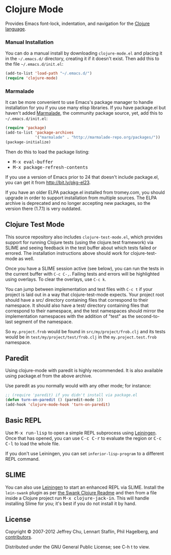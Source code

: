 # Clojure Mode

Provides Emacs font-lock, indentation, and navigation for the
[Clojure language](http://clojure.org).

### Manual Installation

You can do a manual install by downloading `clojure-mode.el` and
placing it in the `~/.emacs.d/` directory, creating it if it doesn't
exist. Then add this to the file `~/.emacs.d/init.el`:

```lisp
(add-to-list 'load-path "~/.emacs.d/")
(require 'clojure-mode)
```

### Marmalade

It can be more convenient to use Emacs's package manager to handle
installation for you if you use many elisp libraries. If you have
package.el but haven't added [Marmalade](http://marmalade-repo.org),
the community package source, yet, add this to `~/.emacs.d/init.el`:

```lisp
(require 'package)
(add-to-list 'package-archives
             '("marmalade" . "http://marmalade-repo.org/packages/"))
(package-initialize)
```

Then do this to load the package listing:

* <kbd>M-x eval-buffer</kbd>
* <kbd>M-x package-refresh-contents</kbd>

If you use a version of Emacs prior to 24 that doesn't include
package.el, you can get it from http://bit.ly/pkg-el23.

If you have an older ELPA package.el installed from tromey.com, you
should upgrade in order to support installation from multiple sources.
The ELPA archive is deprecated and no longer accepting new packages,
so the version there (1.7.1) is very outdated.

## Clojure Test Mode

This source repository also includes `clojure-test-mode.el`, which
provides support for running Clojure tests (using the clojure.test
framework) via SLIME and seeing feedback in the test buffer about
which tests failed or errored. The installation instructions above
should work for clojure-test-mode as well.

Once you have a SLIME session active (see below), you can run the
tests in the current buffer with `C-c C-,`. Failing tests and errors
will be highlighted using overlays. To clear the overlays, use `C-c k`.

You can jump between implementation and test files with `C-c t` if
your project is laid out in a way that clojure-test-mode expects. Your
project root should have a src/ directory containing files that
correspond to their namespace. It should also have a test/ directory
containing files that correspond to their namespace, and the test
namespaces should mirror the implementation namespaces with the
addition of "test" as the second-to-last segment of the namespace.

So `my.project.frob` would be found in `src/my/project/frob.clj` and
its tests would be in `test/my/project/test/frob.clj` in the
`my.project.test.frob` namespace.

## Paredit

Using clojure-mode with paredit is highly recommended. It is also
available using package.el from the above archive.

Use paredit as you normally would with any other mode; for instance:

```lisp
;; (require 'paredit) if you didn't install via package.el
(defun turn-on-paredit () (paredit-mode 1))
(add-hook 'clojure-mode-hook 'turn-on-paredit)
```

## Basic REPL

Use <kbd>M-x run-lisp</kbd> to open a simple REPL subprocess using
[Leiningen](http://github.com/technomancy/leiningen). Once that has
opened, you can use <kbd>C-c C-r</kbd> to evaluate the region or
<kbd>C-c C-l</kbd> to load the whole file.

If you don't use Leiningen, you can set `inferior-lisp-program` to
a different REPL command.

## SLIME

You can also use [Leiningen](http://github.com/technomancy/leiningen)
to start an enhanced REPL via SLIME. Install the `lein-swank` plugin
as per
[the Swank Clojure Readme](https://github.com/technomancy/swank-clojure)
and then from a file inside a Clojure project run <kbd>M-x
clojure-jack-in</kbd>. This will handle installing Slime for you; it's
best if you do not install it by hand.

## License

Copyright © 2007-2012 Jeffrey Chu, Lennart Staflin, Phil Hagelberg,
and [contributors](https://github.com/technomancy/clojure-mode/contributors).

Distributed under the GNU General Public License; see C-h t to view.
